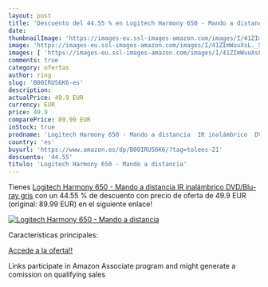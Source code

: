 ```yaml
---
layout: post
title: 'Descuento del 44.55 % en Logitech Harmony 650 - Mando a distancia'
date: 
thumbnailImage: 'https://images-eu.ssl-images-amazon.com/images/I/41ZImWuuXsL._SL200_.jpg'
image: 'https://images-eu.ssl-images-amazon.com/images/I/41ZImWuuXsL._SL200_.jpg'
images: [ 'https://images-eu.ssl-images-amazon.com/images/I/41ZImWuuXsL._SL200_.jpg' ]
comments: true
category: ofertas
author: ring
slug: 'B00IRUS6K6-es'
description:
actualPrice: 49.9 EUR
currency: EUR
price: 49.9
comparePrice: 89.99 EUR
inStock: true
prodname: 'Logitech Harmony 650 - Mando a distancia  IR inalámbrico  DVD/Blu-ray   gris'
country: 'es'
buyurl: 'https://www.amazon.es/dp/B00IRUS6K6/?tag=tolees-21'
descuento: '44.55'
titulo: 'Logitech Harmony 650 - Mando a distancia'
---
```


Tienes [Logitech Harmony 650 - Mando a distancia  IR inalámbrico  DVD/Blu-ray   gris](https://www.amazon.es/dp/B00IRUS6K6/?tag=tolees-21) con un 44.55 % de descuento con precio de oferta de 49.9 EUR (original: 89.99 EUR) en el siguiente enlace!

[![Logitech Harmony 650 - Mando a distancia](https://images-eu.ssl-images-amazon.com/images/I/41ZImWuuXsL._SL200_.jpg)](https://www.amazon.es/dp/B00IRUS6K6/?tag=tolees-21)

Características principales:


[Accede a la oferta!!](https://www.amazon.es/dp/B00IRUS6K6/?tag=tolees-21)

Links participate in Amazon Associate program and might generate a comission on qualifying sales



